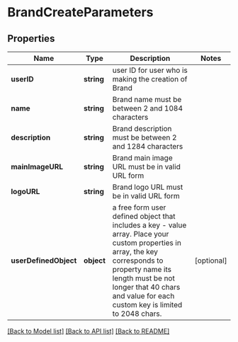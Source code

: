 # BrandCreateParameters

## Properties
Name | Type | Description | Notes
------------ | ------------- | ------------- | -------------
**userID** | **string** | user ID for user who is making the creation of Brand | 
**name** | **string** | Brand name must be between 2 and 1084 characters | 
**description** | **string** | Brand description must be between 2 and 1284 characters | 
**mainImageURL** | **string** | Brand main image URL must be in valid URL form | 
**logoURL** | **string** | Brand logo URL must be in valid URL form | 
**userDefinedObject** | **object** | a free form user defined object that includes a key - value array. Place your custom properties in array, the key corresponds to property name its length must be not longer that 40 chars and value for each custom key is limited to 2048 chars. | [optional] 

[[Back to Model list]](../README.md#documentation-for-models) [[Back to API list]](../README.md#documentation-for-api-endpoints) [[Back to README]](../README.md)


